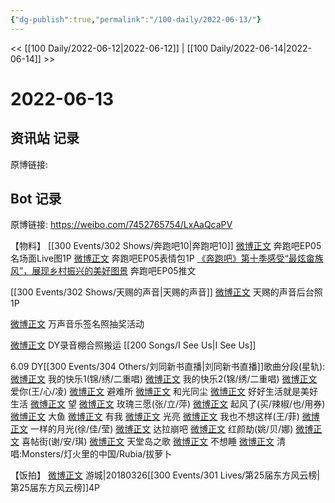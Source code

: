 ```yaml
---
{"dg-publish":true,"permalink":"/100-daily/2022-06-13/"}
---
```



<< [[100 Daily/2022-06-12\|2022-06-12]] | [[100 Daily/2022-06-14\|2022-06-14]] >>

# 2022-06-13

## 资讯站 记录

原博链接:

## Bot 记录

原博链接: https://weibo.com/7452765754/LxAaQcaPV

【物料】
[[300 Events/302 Shows/奔跑吧10\|奔跑吧10]]
[微博正文](https://weibo.com/5242381821/Lxvl1rEBv) 奔跑吧EP05名场面Live图1P
[微博正文](https://weibo.com/5242381821/Lxww5j5KZ) 奔跑吧EP05表情包1P
[《奔跑吧》第十季感受“最炫畲族风”，展现乡村振兴的美好图景](https://weibo.cn/sinaurl?u=https%3A%2F%2Fmp.weixin.qq.com%2Fs%2FjVpRj4hdNWlWuXuakJZqXQ) 奔跑吧EP05推文

[[300 Events/302 Shows/天赐的声音\|天赐的声音]]
[微博正文](https://weibo.com/1846843604/Lxxd6mpoV) 天赐的声音后台照1P

[微博正文](https://weibo.com/7720703680/Lxysy7gGV) 万声音乐签名照抽奖活动

[微博正文](https://weibo.com/7633014126/Lxzti250R) DY录音棚合照搬运 [[200 Songs/I See Us\|I See Us]]

6.09 DY[[300 Events/304 Others/刘同新书直播\|刘同新书直播]]歌曲分段(星轨):
[微博正文](https://weibo.com/6466290670/LxztebxsC) 我的快乐1(锦/绣/二重唱)
[微博正文](https://weibo.com/6466290670/Lxzy1qetP) 我的快乐2(锦/绣/二重唱)
[微博正文](https://weibo.com/6466290670/LxzCbFGV1) 爱你(王/心/凌)
[微博正文](https://weibo.com/6466290670/LxzF5BUXa) 避难所
[微博正文](https://weibo.com/6466290670/LxzHKxewE) 和光同尘
[微博正文](https://weibo.com/6466290670/LxzLlmsJf) 好好生活就是美好生活
[微博正文](https://weibo.com/6466290670/LxzNkj5Yh) 望
[微博正文](https://weibo.com/6466290670/LxzOwt7cO) 玫瑰三愿(张/立/萍)
[微博正文](https://weibo.com/6466290670/LxzRhsZg0) 起风了(买/辣椒/也/用券)
[微博正文](https://weibo.com/6466290670/LxzTz61lV) 大鱼
[微博正文](https://weibo.com/6466290670/LxzVkFc5F) 有我
[微博正文](https://weibo.com/6466290670/LxzYgrb7R) 光亮
[微博正文](https://weibo.com/6466290670/LxA3R1SxQ) 我也不想这样(王/菲)
[微博正文](https://weibo.com/6466290670/LxA5PnWNA) 一样的月光(徐/佳/莹)
[微博正文](https://weibo.com/6466290670/LxA96pfAc) 达拉崩吧
[微博正文](https://weibo.com/6466290670/LxAb0AY2R) 红颜劫(姚/贝/娜)
[微博正文](https://weibo.com/6466290670/LxAcqC7X2) 喜帖街(谢/安/琪)
[微博正文](https://weibo.com/6466290670/LxAeezqqp) 天堂岛之歌
[微博正文](https://weibo.com/6466290670/LxAgAhjkA) 不想睡
[微博正文](https://weibo.com/6466290670/LxAioj1eg) 清唱:Monsters/灯火里的中国/Rubia/拔萝卜

【饭拍】
[微博正文](https://weibo.com/1801743981/Lxw8ib9CM) 游城|20180326[[300 Events/301 Lives/第25届东方风云榜\|第25届东方风云榜]]4P
